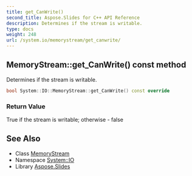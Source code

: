 ```yaml
---
title: get_CanWrite()
second_title: Aspose.Slides for C++ API Reference
description: Determines if the stream is writable.
type: docs
weight: 248
url: /system.io/memorystream/get_canwrite/
---
```

## MemoryStream::get_CanWrite() const method


Determines if the stream is writable.

```cpp
bool System::IO::MemoryStream::get_CanWrite() const override
```


### Return Value

True if the stream is writable; otherwise - false

## See Also

* Class [MemoryStream](../)
* Namespace [System::IO](../../)
* Library [Aspose.Slides](../../../)